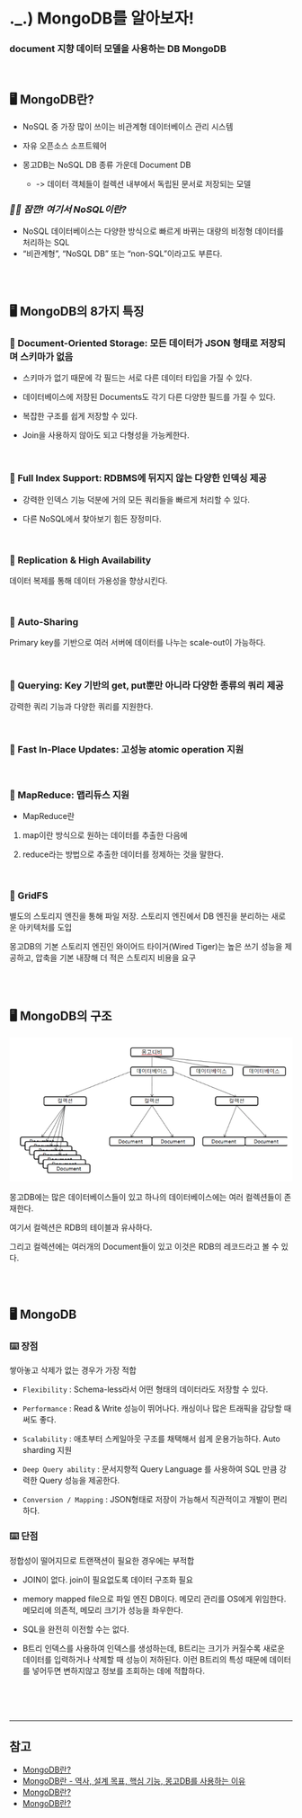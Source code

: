 # ._.) MongoDB를 알아보자!
### document 지향 데이터 모델을 사용하는 DB MongoDB

<br/>

## 🖥 MongoDB란?

* NoSQL 중 가장 많이 쓰이는 비관계형 데이터베이스 관리 시스템

* 자유 오픈소스 소프트웨어

* 몽고DB는 NoSQL DB 종류 가운데 Document DB

    * -> 데이터 객체들이 컬렉션 내부에서 독립된 문서로 저장되는 모델

### _🖐🏻 잠깐! 여기서 NoSQL이란?_

* NoSQL 데이터베이스는 다양한 방식으로 빠르게 바뀌는 대량의 비정형 데이터를 처리하는 SQL
* “비관계형”, “NoSQL DB” 또는 “non-SQL”이라고도 부른다.

<br/><br/>

## 🖥 MongoDB의 8가지 특징

### 📍 Document-Oriented Storage: 모든 데이터가 JSON 형태로 저장되며 스키마가 없음

* 스키마가 없기 때문에 각 필드는 서로 다른 데이터 타입을 가질 수 있다.

* 데이터베이스에 저장된 Documents도 각기 다른 다양한 필드를 가질 수 있다.

* 복잡한 구조를 쉽게 저장할 수 있다.

* Join을 사용하지 않아도 되고 다형성을 가능케한다.

<br/>

### 📍 Full Index Support: RDBMS에 뒤지지 않는 다양한 인덱싱 제공

* 강력한 인덱스 기능 덕분에 거의 모든 쿼리들을 빠르게 처리할 수 있다.

* 다른 NoSQL에서 찾아보기 힘든 장정미다.

<br/>

### 📍 Replication & High Availability

데이터 복제를 통해 데이터 가용성을 향상시킨다.

<br/>

### 📍 Auto-Sharing

Primary key를 기반으로 여러 서버에 데이터를 나누는 scale-out이 가능하다. 

<br/>

### 📍 Querying: Key 기반의 get, put뿐만 아니라 다양한 종류의 쿼리 제공

강력한 쿼리 기능과 다양한 쿼리를 지원한다.

<br/>

### 📍 Fast In-Place Updates: 고성능 atomic operation 지원

<br/>

### 📍 MapReduce: 맵리듀스 지원

* MapReduce란 

1. map이란 방식으로 원하는 데이터를 추출한 다음에 

2. reduce라는 방법으로 추출한 데이터를 정제하는 것을 말한다.

<br/>

### 📍 GridFS

별도의 스토리지 엔진을 통해 파일 저장. 스토리지 엔진에서 DB 엔진을 분리하는 새로운 아키텍처를 도입

몽고DB의 기본 스토리지 엔진인 와이어드 타이거(Wired Tiger)는 높은 쓰기 성능을 제공하고, 압축을 기본 내장해 더 적은 스토리지 비용을 요구

<br/><br/>

## 🖥 MongoDB의 구조

<p align="center">
<img src="./img/mongoDB.png">
</p>

몽고DB에는 많은 데이터베이스들이 있고 하나의 데이터베이스에는 여러 컬렉션들이 존재한다.

여기서 컬렉션은 RDB의 테이블과 유사하다.

그리고 컬렉션에는 여러개의 Document들이 있고 이것은 RDB의 레코드라고 볼 수 있다.

<br/><br/>

## 🖥 MongoDB

### ⌨️ 장점

쌓아놓고 삭제가 없는 경우가 가장 적합

* `Flexibility` : Schema-less라서 어떤 형태의 데이터라도 저장할 수 있다.

* `Performance` : Read & Write 성능이 뛰어나다. 캐싱이나 많은 트래픽을 감당할 때 써도 좋다.

* `Scalability` : 애초부터 스케일아웃 구조를 채택해서 쉽게 운용가능하다. Auto sharding 지원

* `Deep Query ability` : 문서지향적 Query Language 를 사용하여 SQL 만큼 강력한 Query 성능을 제공한다.

* `Conversion / Mapping` : JSON형태로 저장이 가능해서 직관적이고 개발이 편리하다.

### ⌨️ 단점

정합성이 떨어지므로 트랜잭션이 필요한 경우에는 부적합

* JOIN이 없다. join이 필요없도록 데이터 구조화 필요

* memory mapped file으로 파일 엔진 DB이다. 메모리 관리를 OS에게 위임한다. 메모리에 의존적, 메모리 크기가 성능을 좌우한다.

* SQL을 완전히 이전할 수는 없다.

* B트리 인덱스를 사용하여 인덱스를 생성하는데, B트리는 크기가 커질수록 새로운 데이터를 입력하거나 삭제할 때 성능이 저하된다. 이런 B트리의 특성 때문에 데이터를 넣어두면 변하지않고 정보를 조회하는 데에 적합하다.

<br/><br/><br/>

***

## 참고
* [MongoDB란?](https://kr.teradata.com/Glossary/What-is-MongoDB)
* [MongoDB란 - 역사, 설계 목표, 핵심 기능, 몽고DB를 사용하는 이유](https://hoing.io/archives/1379)
* [MongoDB란?](https://hwanine.github.io/database/MongoDB/)
* [MongoDB란?](https://velog.io/@ckstn0777/MongoDB%EB%9E%80)